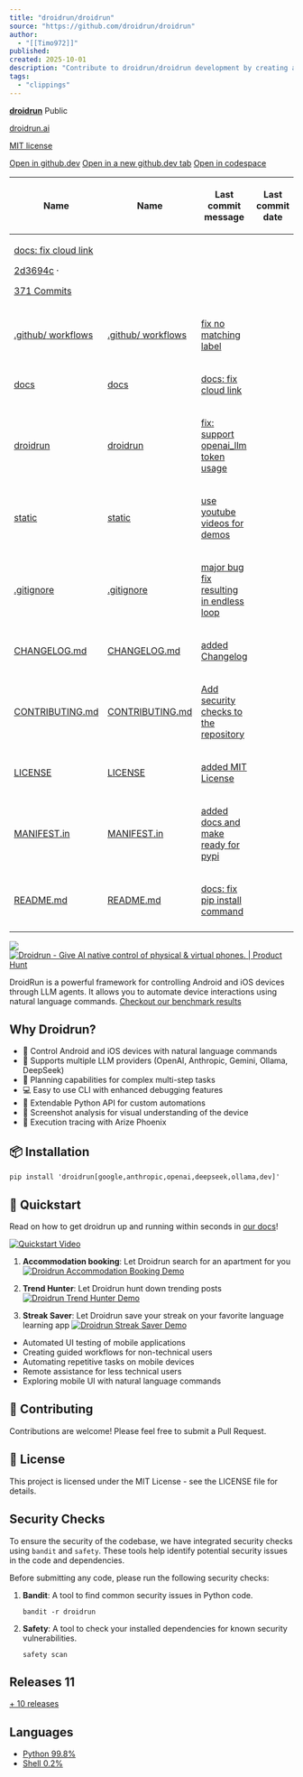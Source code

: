 ```yaml
---
title: "droidrun/droidrun"
source: "https://github.com/droidrun/droidrun"
author:
  - "[[Timo972]]"
published:
created: 2025-10-01
description: "Contribute to droidrun/droidrun development by creating an account on GitHub."
tags:
  - "clippings"
---
```

**[droidrun](https://github.com/droidrun/droidrun)** Public

[droidrun.ai](https://droidrun.ai/ "https://droidrun.ai")

[MIT license](https://github.com/droidrun/droidrun/blob/main/LICENSE)

[Open in github.dev](https://github.dev/) [Open in a new github.dev tab](https://github.dev/) [Open in codespace](https://github.com/codespaces/new/droidrun/droidrun?resume=1)

<table><thead><tr><th colspan="2"><span>Name</span></th><th colspan="1"><span>Name</span></th><th><p><span>Last commit message</span></p></th><th colspan="1"><p><span>Last commit date</span></p></th></tr></thead><tbody><tr><td colspan="3"><p><span><a href="https://github.com/droidrun/droidrun/commit/2d3694cd938222b73113b753329c5bf164b9dcd4">docs: fix cloud link</a></span></p><p><span><a href="https://github.com/droidrun/droidrun/commit/2d3694cd938222b73113b753329c5bf164b9dcd4">2d3694c</a> ·</span></p><p><a href="https://github.com/droidrun/droidrun/commits/main/"><span><span><span>371 Commits</span></span></span></a></p></td></tr><tr><td colspan="2"><p><a href="https://github.com/droidrun/droidrun/tree/main/.github/workflows"><span>.github/</span> <span>workflows</span></a></p></td><td colspan="1"><p><a href="https://github.com/droidrun/droidrun/tree/main/.github/workflows"><span>.github/</span> <span>workflows</span></a></p></td><td><p><a href="https://github.com/droidrun/droidrun/commit/72157050f77bab6de1f20a416fa9110ff003733f">fix no matching label</a></p></td><td></td></tr><tr><td colspan="2"><p><a href="https://github.com/droidrun/droidrun/tree/main/docs">docs</a></p></td><td colspan="1"><p><a href="https://github.com/droidrun/droidrun/tree/main/docs">docs</a></p></td><td><p><a href="https://github.com/droidrun/droidrun/commit/2d3694cd938222b73113b753329c5bf164b9dcd4">docs: fix cloud link</a></p></td><td></td></tr><tr><td colspan="2"><p><a href="https://github.com/droidrun/droidrun/tree/main/droidrun">droidrun</a></p></td><td colspan="1"><p><a href="https://github.com/droidrun/droidrun/tree/main/droidrun">droidrun</a></p></td><td><p><a href="https://github.com/droidrun/droidrun/commit/2001ec89ba6b366c5c3a46e8c280cc832ed0af47">fix: support openai_llm token usage</a></p></td><td></td></tr><tr><td colspan="2"><p><a href="https://github.com/droidrun/droidrun/tree/main/static">static</a></p></td><td colspan="1"><p><a href="https://github.com/droidrun/droidrun/tree/main/static">static</a></p></td><td><p><a href="https://github.com/droidrun/droidrun/commit/a352b630e1d20f8d78e3f6e8106d810fff130b1c">use youtube videos for demos</a></p></td><td></td></tr><tr><td colspan="2"><p><a href="https://github.com/droidrun/droidrun/blob/main/.gitignore">.gitignore</a></p></td><td colspan="1"><p><a href="https://github.com/droidrun/droidrun/blob/main/.gitignore">.gitignore</a></p></td><td><p><a href="https://github.com/droidrun/droidrun/commit/60892c43f363556816134692f267c0e95d9ea32e">major bug fix resulting in endless loop</a></p></td><td></td></tr><tr><td colspan="2"><p><a href="https://github.com/droidrun/droidrun/blob/main/CHANGELOG.md">CHANGELOG.md</a></p></td><td colspan="1"><p><a href="https://github.com/droidrun/droidrun/blob/main/CHANGELOG.md">CHANGELOG.md</a></p></td><td><p><a href="https://github.com/droidrun/droidrun/commit/857fc9dd0fe9eafaaa9ad73bdb6330c9327fe3e1">added Changelog</a></p></td><td></td></tr><tr><td colspan="2"><p><a href="https://github.com/droidrun/droidrun/blob/main/CONTRIBUTING.md">CONTRIBUTING.md</a></p></td><td colspan="1"><p><a href="https://github.com/droidrun/droidrun/blob/main/CONTRIBUTING.md">CONTRIBUTING.md</a></p></td><td><p><a href="https://github.com/droidrun/droidrun/commit/9206563bda5b0027c6c6ccad9bc5d5758fe3521a">Add security checks to the repository</a></p></td><td></td></tr><tr><td colspan="2"><p><a href="https://github.com/droidrun/droidrun/blob/main/LICENSE">LICENSE</a></p></td><td colspan="1"><p><a href="https://github.com/droidrun/droidrun/blob/main/LICENSE">LICENSE</a></p></td><td><p><a href="https://github.com/droidrun/droidrun/commit/e5c75d840d6d529d386c891dfc66020beea6c3f5">added MIT License</a></p></td><td></td></tr><tr><td colspan="2"><p><a href="https://github.com/droidrun/droidrun/blob/main/MANIFEST.in">MANIFEST.in</a></p></td><td colspan="1"><p><a href="https://github.com/droidrun/droidrun/blob/main/MANIFEST.in">MANIFEST.in</a></p></td><td><p><a href="https://github.com/droidrun/droidrun/commit/88a91f31ce38f7e1da674da1cd244dbba3b7bad2">added docs and make ready for pypi</a></p></td><td></td></tr><tr><td colspan="2"><p><a href="https://github.com/droidrun/droidrun/blob/main/README.md">README.md</a></p></td><td colspan="1"><p><a href="https://github.com/droidrun/droidrun/blob/main/README.md">README.md</a></p></td><td><p><a href="https://github.com/droidrun/droidrun/commit/901f81a03188d3c52dd1c27fc75b2f9023d82c60">docs: fix pip install command</a></p></td><td></td></tr><tr><td colspan="3"></td></tr></tbody></table>

![](https://github.com/droidrun/droidrun/raw/main/static/droidrun-dark.png) [![Droidrun - Give AI native control of physical & virtual phones. | Product Hunt](https://camo.githubusercontent.com/52895b1591613f226707c892f9e33ea45c02213ebe1bb87b7c9d2b31b34af6ff/68747470733a2f2f6170692e70726f6475637468756e742e636f6d2f776964676574732f656d6265642d696d6167652f76312f746f702d706f73742d62616467652e7376673f706f73745f69643d393833383130267468656d653d6e65757472616c26706572696f643d6461696c7926743d31373533393438313235353233)](https://www.producthunt.com/products/droidrun-framework-for-mobile-agent?embed=true&utm_source=badge-top-post-badge&utm_medium=badge&utm_source=badge-droidrun)

DroidRun is a powerful framework for controlling Android and iOS devices through LLM agents. It allows you to automate device interactions using natural language commands. [Checkout our benchmark results](https://droidrun.ai/benchmark)

## Why Droidrun?

- 🤖 Control Android and iOS devices with natural language commands
- 🔀 Supports multiple LLM providers (OpenAI, Anthropic, Gemini, Ollama, DeepSeek)
- 🧠 Planning capabilities for complex multi-step tasks
- 💻 Easy to use CLI with enhanced debugging features
- 🐍 Extendable Python API for custom automations
- 📸 Screenshot analysis for visual understanding of the device
- 🫆 Execution tracing with Arize Phoenix

## 📦 Installation

```
pip install 'droidrun[google,anthropic,openai,deepseek,ollama,dev]'
```

## 🚀 Quickstart

Read on how to get droidrun up and running within seconds in [our docs](https://docs.droidrun.ai/v3/quickstart)!

[![Quickstart Video](https://camo.githubusercontent.com/964d2034f7fdab5246c05433a38c6d8160fa15ffbb674af345545ad0e074b9ec/68747470733a2f2f696d672e796f75747562652e636f6d2f76692f3457543746584a616832492f302e6a7067)](https://www.youtube.com/watch?v=4WT7FXJah2I)

1. **Accommodation booking**: Let Droidrun search for an apartment for you
	[![Droidrun Accommodation Booking Demo](https://camo.githubusercontent.com/7d28ea5eb730985860739ea2aaafaa2729a4aa0de55c1c40a7fdf8e009ea5756/68747470733a2f2f696d672e796f75747562652e636f6d2f76692f56557043797131505358772f302e6a7067)](https://youtu.be/VUpCyq1PSXw)
  
1. **Trend Hunter**: Let Droidrun hunt down trending posts
	[![Droidrun Trend Hunter Demo](https://camo.githubusercontent.com/18a1e74bab4094b77da9a4b41888788acafc2270bf2e0f039377377c28aa973e/68747470733a2f2f696d672e796f75747562652e636f6d2f76692f37563853326638506e6b512f302e6a7067)](https://youtu.be/7V8S2f8PnkQ)
  
1. **Streak Saver**: Let Droidrun save your streak on your favorite language learning app
	[![Droidrun Streak Saver Demo](https://camo.githubusercontent.com/39e6b88152b4552cc3e5425cf40f30a303b2fc2684ff6f1007727f2cb75ae4a4/68747470733a2f2f696d672e796f75747562652e636f6d2f76692f4235713242343637484b772f302e6a7067)](https://youtu.be/B5q2B467HKw)
- Automated UI testing of mobile applications
- Creating guided workflows for non-technical users
- Automating repetitive tasks on mobile devices
- Remote assistance for less technical users
- Exploring mobile UI with natural language commands

## 👥 Contributing

Contributions are welcome! Please feel free to submit a Pull Request.

## 📄 License

This project is licensed under the MIT License - see the LICENSE file for details.

## Security Checks

To ensure the security of the codebase, we have integrated security checks using `bandit` and `safety`. These tools help identify potential security issues in the code and dependencies.

Before submitting any code, please run the following security checks:

1. **Bandit**: A tool to find common security issues in Python code.
	```
	bandit -r droidrun
	```
2. **Safety**: A tool to check your installed dependencies for known security vulnerabilities.
	```
	safety scan
	```

## Releases 11

[\+ 10 releases](https://github.com/droidrun/droidrun/releases)

## Languages

- [Python 99.8%](https://github.com/droidrun/droidrun/search?l=python)
- [Shell 0.2%](https://github.com/droidrun/droidrun/search?l=shell)